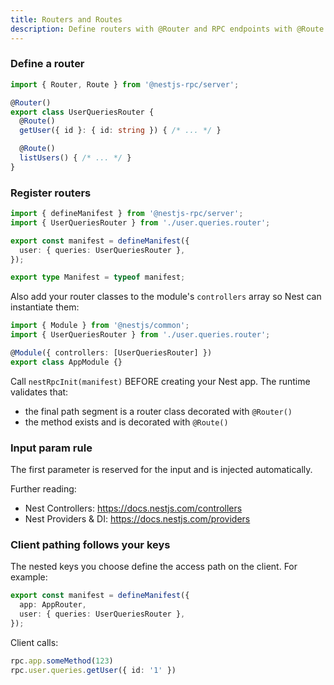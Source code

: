 ```yaml
---
title: Routers and Routes
description: Define routers with @Router and RPC endpoints with @Route
---
```


### Define a router

```ts
import { Router, Route } from '@nestjs-rpc/server';

@Router()
export class UserQueriesRouter {
  @Route()
  getUser({ id }: { id: string }) { /* ... */ }

  @Route()
  listUsers() { /* ... */ }
}
```

### Register routers

```ts
import { defineManifest } from '@nestjs-rpc/server';
import { UserQueriesRouter } from './user.queries.router';

export const manifest = defineManifest({
  user: { queries: UserQueriesRouter },
});

export type Manifest = typeof manifest;
```

Also add your router classes to the module's `controllers` array so Nest can instantiate them:

```ts
import { Module } from '@nestjs/common';
import { UserQueriesRouter } from './user.queries.router';

@Module({ controllers: [UserQueriesRouter] })
export class AppModule {}
```

Call `nestRpcInit(manifest)` BEFORE creating your Nest app. The runtime validates that:
- the final path segment is a router class decorated with `@Router()`
- the method exists and is decorated with `@Route()`

### Input param rule

The first parameter is reserved for the input and is injected automatically.

Further reading:
- Nest Controllers: https://docs.nestjs.com/controllers
- Nest Providers & DI: https://docs.nestjs.com/providers

### Client pathing follows your keys

The nested keys you choose define the access path on the client. For example:

```ts
export const manifest = defineManifest({
  app: AppRouter,
  user: { queries: UserQueriesRouter },
});
```

Client calls:

```ts
rpc.app.someMethod(123)
rpc.user.queries.getUser({ id: '1' })
```

